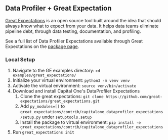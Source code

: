 ## Data Profiler + Great Expectation
[Great Expectations](https://greatexpectations.io/) is an open source tool built around the idea that should always know what to expect from your data. It helps data teams eliminate pipeline debt, through data testing, documentation, and profiling.

See a full list of Data Profiler Expectations available through Great Expectations on the [package page](https://greatexpectations.io/packages/capitalone_dataprofiler_expectations). 
### Local Setup
1. Navigate to the GE examples directory: `cd examples/great_expectations/`
2. Initialize your virtual environment: `python3 -m venv venv`
3. Activate the virtual environment: `source venv/bin/activate`
4. Download and install Capital One's DataProfiler Expectations
   1. Clone the great expectations: `git clone https://github.com/great-expectations/great_expectations.git`
   2. Add `py_modules=[]` to `great_expectations/contrib/capitalone_dataprofiler_expectations/setup.py` under `setuptools.setup`
   3. Install the package to virtual environment: `pip install -e  great_expectations/contrib/capitalone_dataprofiler_expectations`
5. Run `great_expectations init`
